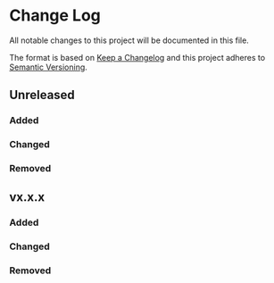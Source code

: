 # Change Log
All notable changes to this project will be documented in this file.

The format is based on [Keep a Changelog](http://keepachangelog.com/) and this project adheres to [Semantic Versioning](http://semver.org/).



## Unreleased
### Added
### Changed
### Removed

## vx.x.x
### Added
### Changed
### Removed
